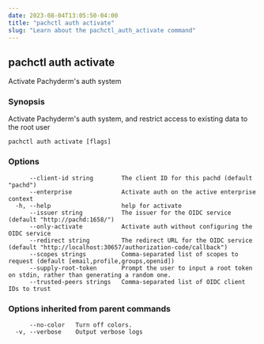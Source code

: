 ```yaml
---
date: 2023-08-04T13:05:50-04:00
title: "pachctl auth activate"
slug: "Learn about the pachctl_auth_activate command"
---
```


## pachctl auth activate

Activate Pachyderm's auth system

### Synopsis

Activate Pachyderm's auth system, and restrict access to existing data to the root user

```
pachctl auth activate [flags]
```

### Options

```
      --client-id string        The client ID for this pachd (default "pachd")
      --enterprise              Activate auth on the active enterprise context
  -h, --help                    help for activate
      --issuer string           The issuer for the OIDC service (default "http://pachd:1658/")
      --only-activate           Activate auth without configuring the OIDC service
      --redirect string         The redirect URL for the OIDC service (default "http://localhost:30657/authorization-code/callback")
      --scopes strings          Comma-separated list of scopes to request (default [email,profile,groups,openid])
      --supply-root-token       Prompt the user to input a root token on stdin, rather than generating a random one.
      --trusted-peers strings   Comma-separated list of OIDC client IDs to trust
```

### Options inherited from parent commands

```
      --no-color   Turn off colors.
  -v, --verbose    Output verbose logs
```

